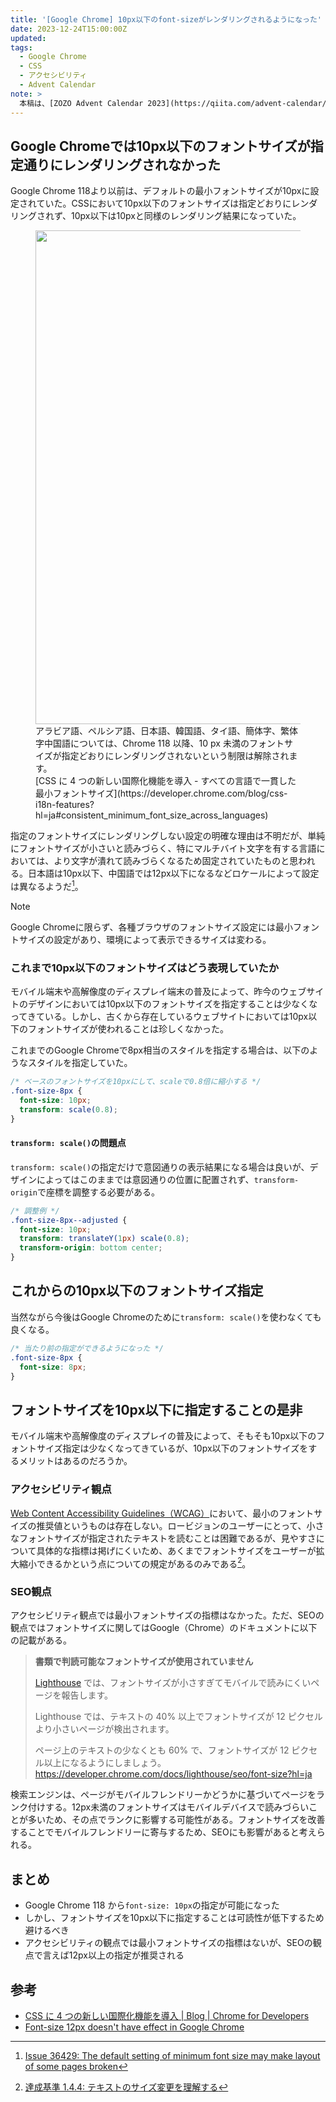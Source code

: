 ```yaml
---
title: '[Google Chrome] 10px以下のfont-sizeがレンダリングされるようになった'
date: 2023-12-24T15:00:00Z
updated:
tags:
  - Google Chrome
  - CSS
  - アクセシビリティ
  - Advent Calendar
note: >
  本稿は、[ZOZO Advent Calendar 2023](https://qiita.com/advent-calendar/2023/zozo) シリーズ 9の25日目の記事です。
---
```


## Google Chromeでは10px以下のフォントサイズが指定通りにレンダリングされなかった

Google Chrome 118より以前は、デフォルトの最小フォントサイズが10pxに設定されていた。CSSにおいて10px以下のフォントサイズは指定どおりにレンダリングされず、10px以下は10pxと同様のレンダリング結果になっていた。

<figure>
  <img alt="" height="790" src="https://developer.chrome.com/blog/css-i18n-features/image/minimum-font-size.png?hl=ja" width="919" />
  <figcaption>
    アラビア語、ペルシア語、日本語、韓国語、タイ語、簡体字、繁体字中国語については、Chrome 118 以降、10 px 未満のフォントサイズが指定どおりにレンダリングされないという制限は解除されます。<br>
    [CSS に 4 つの新しい国際化機能を導入 - すべての言語で一貫した最小フォントサイズ](https://developer.chrome.com/blog/css-i18n-features?hl=ja#consistent_minimum_font_size_across_languages)</figcaption>
</figure>

指定のフォントサイズにレンダリングしない設定の明確な理由は不明だが、単純にフォントサイズが小さいと読みづらく、特にマルチバイト文字を有する言語においては、より文字が潰れて読みづらくなるため固定されていたものと思われる。日本語は10px以下、中国語では12px以下になるなどロケールによって設定は異なるようだ[^1]。

[^1]: [Issue 36429: The default setting of minimum font size may make layout of some pages broken](https://bugs.chromium.org/p/chromium/issues/detail?id=36429)

> [!NOTE]
> Google Chromeに限らず、各種ブラウザのフォントサイズ設定には最小フォントサイズの設定があり、環境によって表示できるサイズは変わる。

### これまで10px以下のフォントサイズはどう表現していたか

モバイル端末や高解像度のディスプレイ端末の普及によって、昨今のウェブサイトのデザインにおいては10px以下のフォントサイズを指定することは少なくなってきている。しかし、古くから存在しているウェブサイトにおいては10px以下のフォントサイズが使われることは珍しくなかった。

これまでのGoogle Chromeで8px相当のスタイルを指定する場合は、以下のようなスタイルを指定していた。

```css
/* ベースのフォントサイズを10pxにして、scaleで0.8倍に縮小する */
.font-size-8px {
  font-size: 10px;
  transform: scale(0.8);
}
```

#### `transform: scale()`の問題点

`transform: scale()`の指定だけで意図通りの表示結果になる場合は良いが、デザインによってはこのままでは意図通りの位置に配置されず、`transform-origin`で座標を調整する必要がある。

```css
/* 調整例 */
.font-size-8px--adjusted {
  font-size: 10px;
  transform: translateY(1px) scale(0.8);
  transform-origin: bottom center;
}
```

## これからの10px以下のフォントサイズ指定

当然ながら今後はGoogle Chromeのために`transform: scale()`を使わなくても良くなる。

```css
/* 当たり前の指定ができるようになった */
.font-size-8px {
  font-size: 8px;
}
```

## フォントサイズを10px以下に指定することの是非

モバイル端末や高解像度のディスプレイの普及によって、そもそも10px以下のフォントサイズ指定は少なくなってきているが、10px以下のフォントサイズをするメリットはあるのだろうか。

### アクセシビリティ観点

[Web Content Accessibility Guidelines（WCAG）](https://www.w3.org/TR/WCAG21/)において、最小のフォントサイズの推奨値というものは存在しない。ロービジョンのユーザーにとって、小さなフォントサイズが指定されたテキストを読むことは困難であるが、見やすさについて具体的な指標は掲げにくいため、あくまでフォントサイズをユーザーが拡大縮小できるかという点についての規定があるのみである[^2]。

[^2]: [達成基準 1.4.4: テキストのサイズ変更を理解する](https://waic.jp/translations/UNDERSTANDING-WCAG20/visual-audio-contrast-scale.html)

### SEO観点

アクセシビリティ観点では最小フォントサイズの指標はなかった。ただ、SEOの観点ではフォントサイズに関してはGoogle（Chrome）のドキュメントに以下の記載がある。

> **書類で判読可能なフォントサイズが使用されていません**
>
> [Lighthouse](https://developer.chrome.com/docs/lighthouse/overview?hl=ja) では、フォントサイズが小さすぎてモバイルで読みにくいページを報告します。
>
> Lighthouse では、テキストの 40% 以上でフォントサイズが 12 ピクセルより小さいページが検出されます。
>
> ページ上のテキストの少なくとも 60% で、フォントサイズが 12 ピクセル以上になるようにしましょう。
> https://developer.chrome.com/docs/lighthouse/seo/font-size?hl=ja

検索エンジンは、ページがモバイルフレンドリーかどうかに基づいてページをランク付けする。12px未満のフォントサイズはモバイルデバイスで読みづらいことが多いため、その点でランクに影響する可能性がある。フォントサイズを改善することでモバイルフレンドリーに寄与するため、SEOにも影響があると考えられる。

## まとめ

- Google Chrome 118 から`font-size: 10px`の指定が可能になった
- しかし、フォントサイズを10px以下に指定することは可読性が低下するため避けるべき
- アクセシビリティの観点では最小フォントサイズの指標はないが、SEOの観点で言えば12px以上の指定が推奨される

## 参考

- [CSS に 4 つの新しい国際化機能を導入 | Blog | Chrome for Developers](https://developer.chrome.com/blog/css-i18n-features?hl=ja)
- [Font-size 12px doesn't have effect in Google Chrome](https://stackoverflow.com/questions/2295095/font-size-12px-doesnt-have-effect-in-google-chrome)
